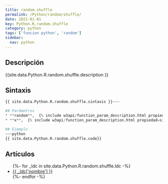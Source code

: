 ```yaml
---
title: random.shuffle
permalink: /Python/random/shuffle/
date: 2021-01-01
key: Python.R.random.shuffle
category: python
tags: ['funcion python', 'random']
sidebar: 
  nav: python
---
```


## Descripción
{{site.data.Python.R.random.shuffle.description }}

## Sintaxis
~~~python
{{ site.data.Python.R.random.shuffle.sintaxis }}~~~

## Parámetros
* **random**,  {% include w3api/function_param_description.html propiedad=site.data.Python.R.random.shuffle valor="random" %}
* **x**,  {% include w3api/function_param_description.html propiedad=site.data.Python.R.random.shuffle valor="x" %}

## Ejemplo
~~~python
{{ site.data.Python.R.random.shuffle.code}}
~~~

## Artículos
<ul>
{%- for _ldc in site.data.Python.R.random.shuffle.ldc -%}
   <li>
       <a href="{{_ldc['url'] }}">{{ _ldc['nombre'] }}</a>
   </li>
{%- endfor -%}
</ul>
